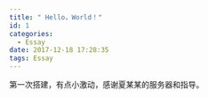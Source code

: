 ```yaml
---
title: " Hello，World！"
id: 1
categories:
  - Essay
date: 2017-12-18 17:28:35
tags: Essay
---
```


第一次搭建，有点小激动，感谢夏某某的服务器和指导。